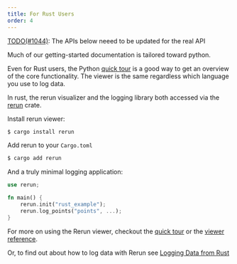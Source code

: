 ```yaml
---
title: For Rust Users
order: 4
---
```


[TODO(#1044)](https://github.com/rerun-io/rerun/issues/1044): The APIs below neeed to be updated for the real API

Much of our getting-started documentation is tailored toward python.

Even for Rust users, the Python [quick tour](quick-tour) is a good way to get an overview of the core
functionality. The viewer is the same regardless which language you use to log data.

In rust, the rerun visualizer and the logging library both accessed via the [rerun](https://crates.io/crates/rerun)
crate.

Install rerun viewer:
```bash
$ cargo install rerun
```

Add rerun to your `Cargo.toml`
```bash
$ cargo add rerun
```

And a truly minimal logging application:
```rust
use rerun;

fn main() {
    rerun.init("rust_example");
    rerun.log_points("points", ...);
}
```

For more on using the Rerun viewer, checkout the [quick tour](getting-started/quick-tour) or the
[viewer reference](reference/viewer/overview).

Or, to find out about how to log data with Rerun see [Logging Data from Rust](getting-started/logging-data-rust)